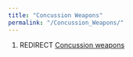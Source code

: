 ```yaml
---
title: "Concussion Weapons"
permalink: "/Concussion_Weapons/"
---
```


1.  REDIRECT [Concussion weapons](Concussion_weapons "wikilink")